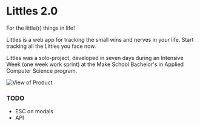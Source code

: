 # Littles 2.0
For the little(r) things in life!

Littles is a web app for tracking the small wins and nerves in your life. Start tracking all the Littles you face now.

Littles was a solo-project, developed in seven days during an Intensive Week (one week work sprint) at the Make School Bachelor's in Applied Computer Science program.

![View of Product](https://gyazo.com/0f2f3d6b6bd9953bf9d48cd9b2feee29)

### TODO
- ESC on modals
- API
